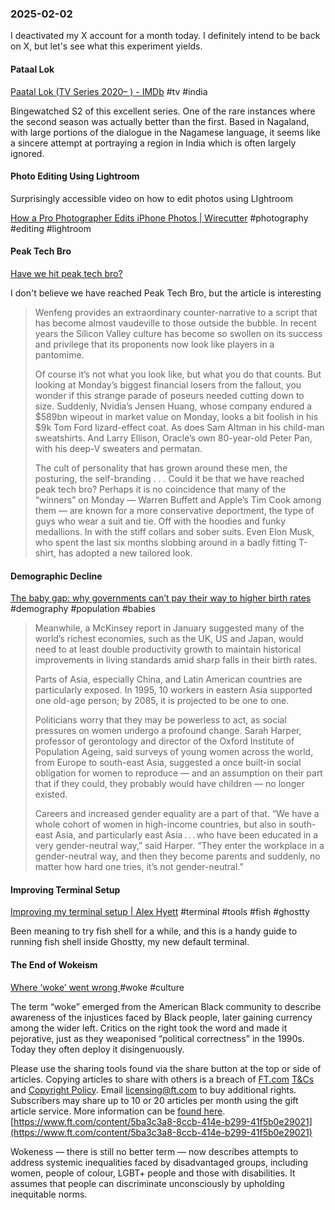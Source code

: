 ### 2025-02-02
I deactivated my X account for a month today. I definitely intend to be back on X, but let's see what this experiment yields.
#### Pataal Lok
[Paatal Lok (TV Series 2020– ) - IMDb](https://www.imdb.com/title/tt9680440/) #tv #india 

Bingewatched S2 of this excellent series. One of the rare instances where the second season was actually better than the first. Based in Nagaland, with large portions of the dialogue in the Nagamese language, it seems like a sincere attempt at portraying a region in India which is often largely ignored.

#### Photo Editing Using Lightroom
Surprisingly accessible video on how to edit photos using LIghtroom

[How a Pro Photographer Edits iPhone Photos \| Wirecutter](https://www.nytimes.com/wirecutter/blog/how-a-pro-photographer-edits-iphone-photos/) #photography #editing #lightroom

#### Peak Tech Bro
[Have we hit peak tech bro?](https://www.ft.com/content/cd2966ed-c458-4485-87a8-a483b79b8457)

I don't believe we have reached Peak Tech Bro, but the article is interesting

> Wenfeng provides an extraordinary counter-narrative to a script that has become almost vaudeville to those outside the bubble. In recent years the Silicon Valley culture has become so swollen on its success and privilege that its proponents now look like players in a pantomime. 
> 
> Of course it’s not what you look like, but what you do that counts. But looking at Monday’s biggest financial losers from the fallout, you wonder if this strange parade of poseurs needed cutting down to size. Suddenly, Nvidia’s Jensen Huang, whose company endured a $589bn wipeout in market value on Monday, looks a bit foolish in his $9k Tom Ford lizard-effect coat. As does Sam Altman in his child-man sweatshirts. And Larry Ellison, Oracle’s own 80-year-old Peter Pan, with his deep-V sweaters and permatan. 
> 
> The cult of personality that has grown around these men, the posturing, the self-branding . . . Could it be that we have reached peak tech bro? Perhaps it is no coincidence that many of the “winners” on Monday — Warren Buffett and Apple’s Tim Cook among them — are known for a more conservative deportment, the type of guys who wear a suit and tie. Off with the hoodies and funky medallions. In with the stiff collars and sober suits. Even Elon Musk, who spent the last six months slobbing around in a badly fitting T-shirt, has adopted a new tailored look.

#### Demographic Decline
[The baby gap: why governments can’t pay their way to higher birth rates](https://www.ft.com/content/2f4e8e43-ab36-4703-b168-0ab56a0a32bc) #demography #population #babies 

> Meanwhile, a McKinsey report in January suggested many of the world’s richest economies, such as the UK, US and Japan, would need to at least double productivity growth to maintain historical improvements in living standards amid sharp falls in their birth rates.
> 
> Parts of Asia, especially China, and Latin American countries are particularly exposed. In 1995, 10 workers in eastern Asia supported one old-age person; by 2085, it is projected to be one to one.
> 
> 
> Politicians worry that they may be powerless to act, as social pressures on women undergo a profound change. Sarah Harper, professor of gerontology and director of the Oxford Institute of Population Ageing, said surveys of young women across the world, from Europe to south-east Asia, suggested a once built-in social obligation for women to reproduce — and an assumption on their part that if they could, they probably would have children — no longer existed.
> 
> Careers and increased gender equality are a part of that. “We have a whole cohort of women in high-income countries, but also in south-east Asia, and particularly east Asia . . . who have been educated in a very gender-neutral way,” said Harper. “They enter the workplace in a gender-neutral way, and then they become parents and suddenly, no matter how hard one tries, it’s not gender-neutral.” 

#### Improving Terminal Setup
[Improving my terminal setup | Alex Hyett](https://www.alexhyett.com/newsletter/improving-my-terminal-setup/?ref=labnotes.org) #terminal #tools #fish #ghostty

Been meaning to try fish shell for a while, and this is a handy guide to running fish shell inside Ghostty, my new default terminal.

#### The End of Wokeism
[Where ‘woke’ went wrong ](https://www.ft.com/content/5ba3c3a8-8ccb-414e-b299-41f5b0e29021) #woke #culture 


The term “woke” emerged from the American Black community to describe awareness of the injustices faced by Black people, later gaining currency among the wider left. Critics on the right took the word and made it pejorative, just as they weaponised “political correctness” in the 1990s. Today they often deploy it disingenuously.

Please use the sharing tools found via the share button at the top or side of articles. Copying articles to share with others is a breach of [FT.com](https://www.ft.com) [T&Cs](https://help.ft.com/help/legal-privacy/terms-conditions/) and [Copyright Policy](https://help.ft.com/help/legal-privacy/copyright/copyright-policy/). Email [licensing@ft.com](mailto:licensing@ft.com) to buy additional rights. Subscribers may share up to 10 or 20 articles per month using the gift article service. More information can be [found here](https://www.ft.com/tour).  
[https://www.ft.com/content/5ba3c3a8-8ccb-414e-b299-41f5b0e29021](https://www.ft.com/content/5ba3c3a8-8ccb-414e-b299-41f5b0e29021)  
  
Wokeness — there is still no better term — now describes attempts to address systemic inequalities faced by disadvantaged groups, including women, people of colour, LGBT+ people and those with disabilities. It assumes that people can discriminate unconsciously by upholding inequitable norms.